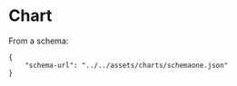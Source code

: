 # Chart

From a schema:

```vegalite
{
    "schema-url": "../../assets/charts/schemaone.json"
}
```
